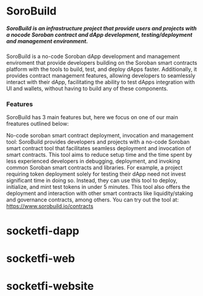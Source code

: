 # SoroBuild

##### _SoroBuild is an infrastructure project that provide users and projects with a nocode Soroban contract and dApp development, testing/deployment and management environment._

SoroBuild is a no-code Soroban dApp development and management enviroment that provide developers building on the Soroban smart contracts platform with the tools to build, test, and deploy dApps faster. Additionally, it provides contract management features, allowing developers to seamlessly interact with their dApp, facilitating the ability to test dApps integration with UI and wallets, without having to build any of these components.

### Features

SoroBuild has 3 main features but, here we focus on one of our main freatures outlined below:

No-code soroban smart contract deployment, invocation and management tool:
SoroBuild provides developers and projects with a no-code Soroban smart contract tool that facilitates seamless deployment and invocation of smart contracts. This tool aims to reduce setup time and the time spent by less experienced developers in debugging, deployment, and invoking common Soroban smart contracts and libraries. For example, a project requiring token deployment solely for testing their dApp need not invest significant time in doing so. Instead, they can use this tool to deploy, initialize, and mint test tokens in under 5 minutes. This tool also offers the deployment and interaction with other smart contracts like liquidity/staking and governance contracts, among others.
You can try out the tool at: https://www.sorobuild.io/contracts
# socketfi-dapp
# socketfi-web
# socketfi-website
